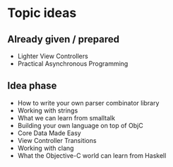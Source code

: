 # Topic ideas

## Already given / prepared

* Lighter View Controllers
* Practical Asynchronous Programming

## Idea phase

* How to write your own parser combinator library
* Working with strings
* What we can learn from smalltalk
* Building your own language on top of ObjC
* Core Data Made Easy
* View Controller Transitions
* Working with clang
* What the Objective-C world can learn from Haskell
